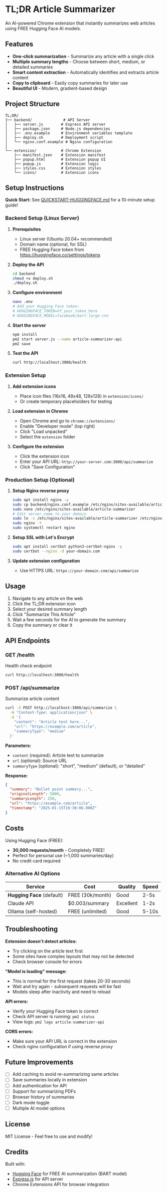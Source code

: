 # TL;DR Article Summarizer

An AI-powered Chrome extension that instantly summarizes web articles using FREE Hugging Face AI models.

## Features

- **One-click summarization** - Summarize any article with a single click
- **Multiple summary lengths** - Choose between short, medium, or detailed summaries
- **Smart content extraction** - Automatically identifies and extracts article content
- **Copy to clipboard** - Easily copy summaries for later use
- **Beautiful UI** - Modern, gradient-based design

## Project Structure

```
TL;DR/
├── backend/              # API Server
│   ├── server.js        # Express API server
│   ├── package.json     # Node.js dependencies
│   ├── .env.example     # Environment variables template
│   ├── deploy.sh        # Deployment script
│   └── nginx.conf.example # Nginx configuration
│
└── extension/           # Chrome Extension
    ├── manifest.json    # Extension manifest
    ├── popup.html       # Extension popup UI
    ├── popup.js         # Extension logic
    ├── styles.css       # Extension styles
    └── icons/           # Extension icons
```

## Setup Instructions

**Quick Start:** See [QUICKSTART-HUGGINGFACE.md](QUICKSTART-HUGGINGFACE.md) for a 10-minute setup guide!

### Backend Setup (Linux Server)

1. **Prerequisites**
   - Linux server (Ubuntu 20.04+ recommended)
   - Domain name (optional, for SSL)
   - FREE Hugging Face token from https://huggingface.co/settings/tokens

2. **Deploy the API**
   ```bash
   cd backend
   chmod +x deploy.sh
   ./deploy.sh
   ```

3. **Configure environment**
   ```bash
   nano .env
   # Add your Hugging Face token:
   # HUGGINGFACE_TOKEN=hf_your_token_here
   # HUGGINGFACE_MODEL=facebook/bart-large-cnn
   ```

4. **Start the server**
   ```bash
   npm install
   pm2 start server.js --name article-summarizer-api
   pm2 save
   ```

5. **Test the API**
   ```bash
   curl http://localhost:3000/health
   ```

### Extension Setup

1. **Add extension icons**
   - Place icon files (16x16, 48x48, 128x128) in `extension/icons/`
   - Or create temporary placeholders for testing

2. **Load extension in Chrome**
   - Open Chrome and go to `chrome://extensions/`
   - Enable "Developer mode" (top right)
   - Click "Load unpacked"
   - Select the `extension` folder

3. **Configure the extension**
   - Click the extension icon
   - Enter your API URL: `http://your-server.com:3000/api/summarize`
   - Click "Save Configuration"

### Production Setup (Optional)

1. **Setup Nginx reverse proxy**
   ```bash
   sudo apt install nginx -y
   sudo cp backend/nginx.conf.example /etc/nginx/sites-available/article-summarizer
   sudo nano /etc/nginx/sites-available/article-summarizer
   # Edit server_name to your domain
   sudo ln -s /etc/nginx/sites-available/article-summarizer /etc/nginx/sites-enabled/
   sudo nginx -t
   sudo systemctl restart nginx
   ```

2. **Setup SSL with Let's Encrypt**
   ```bash
   sudo apt install certbot python3-certbot-nginx -y
   sudo certbot --nginx -d your-domain.com
   ```

3. **Update extension configuration**
   - Use HTTPS URL: `https://your-domain.com/api/summarize`

## Usage

1. Navigate to any article on the web
2. Click the TL;DR extension icon
3. Select your desired summary length
4. Click "Summarize This Article"
5. Wait a few seconds for the AI to generate the summary
6. Copy the summary or clear it

## API Endpoints

### GET /health
Health check endpoint
```bash
curl http://localhost:3000/health
```

### POST /api/summarize
Summarize article content
```bash
curl -X POST http://localhost:3000/api/summarize \
  -H "Content-Type: application/json" \
  -d '{
    "content": "Article text here...",
    "url": "https://example.com/article",
    "summaryType": "medium"
  }'
```

**Parameters:**
- `content` (required): Article text to summarize
- `url` (optional): Source URL
- `summaryType` (optional): "short", "medium" (default), or "detailed"

**Response:**
```json
{
  "summary": "Bullet point summary...",
  "originalLength": 5000,
  "summaryLength": 250,
  "url": "https://example.com/article",
  "timestamp": "2025-01-15T10:30:00.000Z"
}
```

## Costs

Using Hugging Face (FREE):
- **30,000 requests/month** - Completely FREE!
- Perfect for personal use (~1,000 summaries/day)
- No credit card required

### Alternative AI Options

| Service | Cost | Quality | Speed |
|---------|------|---------|-------|
| **Hugging Face** (default) | FREE (30k/month) | Good | 2-5s |
| Claude API | $0.003/summary | Excellent | 1-2s |
| Ollama (self-hosted) | FREE (unlimited) | Good | 5-10s |

## Troubleshooting

**Extension doesn't detect articles:**
- Try clicking on the article text first
- Some sites have complex layouts that may not be detected
- Check browser console for errors

**"Model is loading" message:**
- This is normal for the first request (takes 20-30 seconds)
- Wait and try again - subsequent requests will be fast
- Models sleep after inactivity and need to reload

**API errors:**
- Verify your Hugging Face token is correct
- Check API server is running: `pm2 status`
- View logs: `pm2 logs article-summarizer-api`

**CORS errors:**
- Make sure your API URL is correct in the extension
- Check nginx configuration if using reverse proxy

## Future Improvements

- [ ] Add caching to avoid re-summarizing same articles
- [ ] Save summaries locally in extension
- [ ] Add authentication for API
- [ ] Support for summarizing PDFs
- [ ] Browser history of summaries
- [ ] Dark mode toggle
- [ ] Multiple AI model options

## License

MIT License - Feel free to use and modify!

## Credits

Built with:
- [Hugging Face](https://huggingface.co/) for FREE AI summarization (BART model)
- [Express.js](https://expressjs.com/) for API server
- Chrome Extensions API for browser integration
